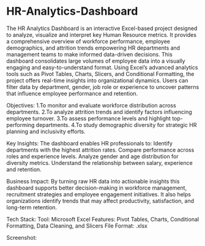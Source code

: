 # HR-Analytics-Dashboard
The HR Analytics Dashboard is an interactive Excel-based project designed to analyze, visualize and interpret key Human Resource metrics. It provides a comprehensive overview of workforce performance, employee demographics, and attrition trends empowering HR departments and management teams to make informed data-driven decisions.
This dashboard consolidates large volumes of employee data into a visually engaging and easy-to-understand format. Using Excel’s advanced analytics tools such as Pivot Tables, Charts, Slicers, and Conditional Formatting, the project offers real-time insights into organizational dynamics. Users can filter data by department, gender, job role or experience to uncover patterns that influence employee performance and retention.

Objectives:
1.To monitor and evaluate workforce distribution across departments.
2.To analyze attrition trends and identify factors influencing employee turnover.
3.To assess performance levels and highlight top-performing departments.
4.To study demographic diversity for strategic HR planning and inclusivity efforts.

Key Insights:
The dashboard enables HR professionals to:
Identify departments with the highest attrition rates.
Compare performance across roles and experience levels.
Analyze gender and age distribution for diversity metrics.
Understand the relationship between salary, experience and retention.

Business Impact:
By turning raw HR data into actionable insights this dashboard supports better decision-making in workforce management, recruitment strategies and employee engagement initiatives. It also helps organizations identify trends that may affect productivity, satisfaction, and long-term retention.

Tech Stack:
Tool: Microsoft Excel
Features: Pivot Tables, Charts, Conditional Formatting, Data Cleaning, and Slicers
File Format: .xlsx

Screenshot:

